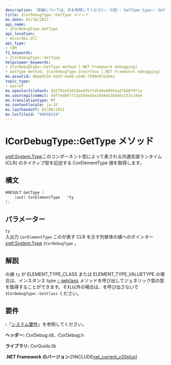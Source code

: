 ```yaml
---
description: '詳細については、次を参照してください: の型:: GetType type:: GetType メソッド'
title: ICorDebugType::GetType メソッド
ms.date: 03/30/2017
api_name:
- ICorDebugType.GetType
api_location:
- mscordbi.dll
api_type:
- COM
f1_keywords:
- ICorDebugType::GetType
helpviewer_keywords:
- ICorDebugType::GetType method [.NET Framework debugging]
- GetType method, ICorDebugType interface [.NET Framework debugging]
ms.assetid: d6e64534-4d47-4ad0-a340-7590e07e2b4a
topic_type:
- apiref
ms.openlocfilehash: 922791e51855badfb1fd548e08953a2f660f971a
ms.sourcegitcommit: ddf7edb67715a5b9a45e3dd44536dabc153c1de0
ms.translationtype: MT
ms.contentlocale: ja-JP
ms.lasthandoff: 02/06/2021
ms.locfileid: "99658218"
---
```

# <a name="icordebugtypegettype-method"></a>ICorDebugType::GetType メソッド

<xref:System.Type>このコンポーネント型によって表される共通言語ランタイム (CLR) のネイティブ型を記述する CorElementType 値を取得します。  
  
## <a name="syntax"></a>構文  
  
```cpp  
HRESULT GetType (  
    [out] CorElementType   *ty  
);  
```  
  
## <a name="parameters"></a>パラメーター  

 `ty`  
 入出力 `CorElementType` このが表す CLR を示す列挙体の値へのポインター <xref:System.Type> `ICorDebugType` 。  
  
## <a name="remarks"></a>解説  

 の値 `ty` が ELEMENT_TYPE_CLASS または ELEMENT_TYPE_VALUETYPE の場合は、インスタンス type [:: getclass](icordebugtype-getclass-method.md) メソッドを呼び出してジェネリック型の型を取得することができます。それ以外の場合は、を呼び出さないで `ICorDebugType::GetClass` ください。  
  
## <a name="requirements"></a>要件  

 **:**「[システム要件](../../get-started/system-requirements.md)」を参照してください。  
  
 **ヘッダー:** CorDebug.idl、CorDebug.h  
  
 **ライブラリ:** CorGuids.lib  
  
 **.NET Framework のバージョン:**[!INCLUDE[net_current_v20plus](../../../../includes/net-current-v20plus-md.md)]
